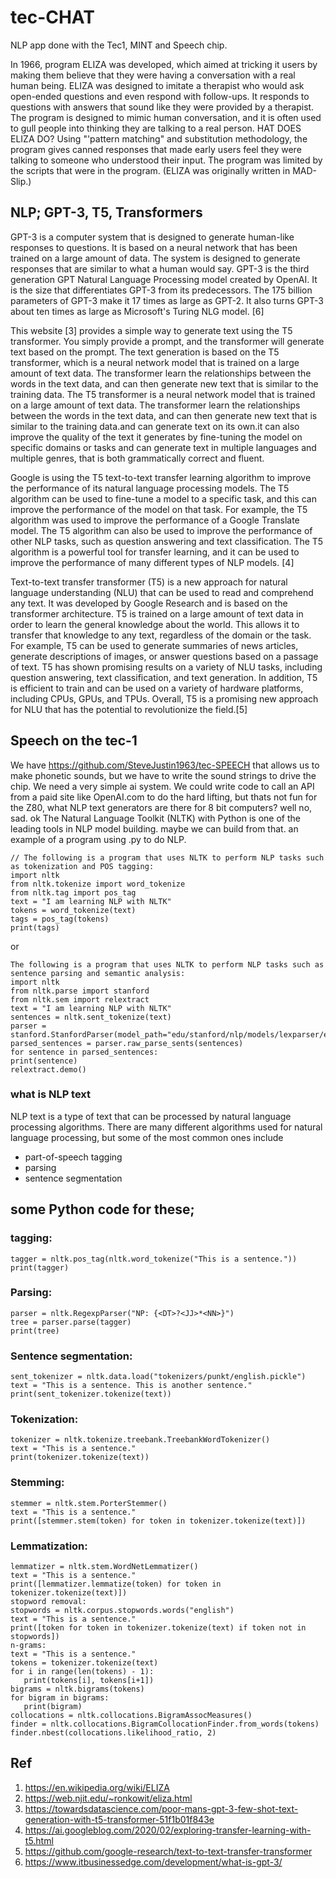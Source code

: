 # tec-CHAT

NLP app done with the Tec1, MINT and Speech chip.   

In 1966, program ELIZA was developed, which aimed at tricking it users by making them believe that they were having a conversation with a real human being. ELIZA was designed to imitate a therapist who would ask open-ended questions and even respond with follow-ups. It responds to questions with answers that sound like they were provided by a therapist. The program is designed to mimic human conversation, and it is often used to gull people into thinking they are talking to a real person. HAT DOES ELIZA DO? Using "'pattern matching" and substitution methodology, the program gives canned responses that made early users feel they were talking to someone who understood their input. The program was limited by the scripts that were in the program. (ELIZA was originally written in MAD-Slip.) 

 

## NLP; GPT-3, T5, Transformers

GPT-3 is a computer system that is designed to generate human-like responses to questions. It is based on a neural network that has been trained on a large amount of data. The system is designed to generate responses that are similar to what a human would say. GPT-3 is the third generation GPT Natural Language Processing model created by OpenAI. It is the size that differentiates GPT-3 from its predecessors. The 175 billion parameters of GPT-3 make it 17 times as large as GPT-2. It also turns GPT-3 about ten times as large as Microsoft's Turing NLG model. [6]

This website [3] provides a simple way to generate text using the T5 transformer. You simply provide a prompt, and the transformer will generate text based on the prompt. The text generation is based on the T5 transformer, which is a neural network model that is trained on a large amount of text data. The transformer learn the relationships between the words in the text data, and can then generate new text that is similar to the training data. The T5 transformer is a neural network model that is trained on a large amount of text data. The transformer learn the relationships between the words in the text data, and can then generate new text that is similar to the training data.and can generate text on its own.it can also improve the quality of the text it generates by fine-tuning the model on specific domains or tasks and can generate text in multiple languages and multiple genres, that is both grammatically correct and fluent. 

Google is using the T5 text-to-text transfer learning algorithm to improve the performance of its natural language processing models. The T5 algorithm can be used to fine-tune a model to a specific task, and this can improve the performance of the model on that task. For example, the T5 algorithm was used to improve the performance of a Google Translate model. The T5 algorithm can also be used to improve the performance of other NLP tasks, such as question answering and text classification. The T5 algorithm is a powerful tool for transfer learning, and it can be used to improve the performance of many different types of NLP models. [4]

Text-to-text transfer transformer (T5) is a new approach for natural language understanding (NLU) that can be used to read and comprehend any text. It was developed by Google Research and is based on the transformer architecture. T5 is trained on a large amount of text data in order to learn the general knowledge about the world. This allows it to transfer that knowledge to any text, regardless of the domain or the task. For example, T5 can be used to generate summaries of news articles, generate descriptions of images, or answer questions based on a passage of text. T5 has shown promising results on a variety of NLU tasks, including question answering, text classification, and text generation. In addition, T5 is efficient to train and can be used on a variety of hardware platforms, including CPUs, GPUs, and TPUs. Overall, T5 is a promising new approach for NLU that has the potential to revolutionize the field.[5]

## Speech on the tec-1

We have https://github.com/SteveJustin1963/tec-SPEECH that allows us to make phonetic sounds, but we have to write the sound strings to drive the chip. We need a very simple ai system. We could write code to call an API from a paid site like OpenAI.com to do the hard lifting, but thats not fun for the Z80, what NLP text generators are there for 8 bit computers?  well no, sad. ok The Natural Language Toolkit (NLTK) with Python is one of the leading tools in NLP model building. maybe we can build from that. an example of a program using .py to do NLP.


```
// The following is a program that uses NLTK to perform NLP tasks such as tokenization and POS tagging:
import nltk
from nltk.tokenize import word_tokenize
from nltk.tag import pos_tag
text = "I am learning NLP with NLTK"
tokens = word_tokenize(text)
tags = pos_tag(tokens)
print(tags)
```

or

```
The following is a program that uses NLTK to perform NLP tasks such as sentence parsing and semantic analysis:
import nltk
from nltk.parse import stanford
from nltk.sem import relextract
text = "I am learning NLP with NLTK"
sentences = nltk.sent_tokenize(text)
parser = stanford.StanfordParser(model_path="edu/stanford/nlp/models/lexparser/englishPCFG.ser.gz")
parsed_sentences = parser.raw_parse_sents(sentences)
for sentence in parsed_sentences:
print(sentence)
relextract.demo()
```

### what is  NLP text  

NLP text is a type of text that can be processed by natural language processing algorithms. There are many different algorithms used for natural language processing, but some of the most common ones include 
- part-of-speech tagging
- parsing
- sentence segmentation
 
## some Python code for these;


### tagging:
```
tagger = nltk.pos_tag(nltk.word_tokenize("This is a sentence."))
print(tagger)
```

### Parsing:

```
parser = nltk.RegexpParser("NP: {<DT>?<JJ>*<NN>}")
tree = parser.parse(tagger)
print(tree)
```

### Sentence segmentation:
```
sent_tokenizer = nltk.data.load("tokenizers/punkt/english.pickle")
text = "This is a sentence. This is another sentence."
print(sent_tokenizer.tokenize(text))  
```

### Tokenization:
```
tokenizer = nltk.tokenize.treebank.TreebankWordTokenizer()
text = "This is a sentence."
print(tokenizer.tokenize(text)) 
```

### Stemming:
```
stemmer = nltk.stem.PorterStemmer()
text = "This is a sentence."
print([stemmer.stem(token) for token in tokenizer.tokenize(text)]) 
```
### Lemmatization:
```
lemmatizer = nltk.stem.WordNetLemmatizer()
text = "This is a sentence."
print([lemmatizer.lemmatize(token) for token in tokenizer.tokenize(text)]) 
stopword removal:
stopwords = nltk.corpus.stopwords.words("english")
text = "This is a sentence."
print([token for token in tokenizer.tokenize(text) if token not in stopwords]) 
n-grams:
text = "This is a sentence."
tokens = tokenizer.tokenize(text)
for i in range(len(tokens) - 1):
   print(tokens[i], tokens[i+1])
bigrams = nltk.bigrams(tokens)
for bigram in bigrams:
   print(bigram) 
collocations = nltk.collocations.BigramAssocMeasures()
finder = nltk.collocations.BigramCollocationFinder.from_words(tokens)
finder.nbest(collocations.likelihood_ratio, 2)
```








## Ref 
1. https://en.wikipedia.org/wiki/ELIZA
2. https://web.njit.edu/~ronkowit/eliza.html
3. https://towardsdatascience.com/poor-mans-gpt-3-few-shot-text-generation-with-t5-transformer-51f1b01f843e
4. https://ai.googleblog.com/2020/02/exploring-transfer-learning-with-t5.html
5. https://github.com/google-research/text-to-text-transfer-transformer
6. https://www.itbusinessedge.com/development/what-is-gpt-3/
